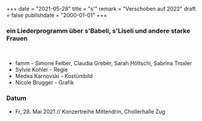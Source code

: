 ﻿
﻿+++
date = "2021-05-28"
title = "s'"
remark = "Verschoben auf 2022"
draft = false
publishdate = "2000-01-01"
+++

### ein Liederprogramm über s'Babeli, s'Liseli und andere starke Frauen

<br>

* famm - Simone Felber, Claudia Greber, Sarah Höltschi, Sabrina Troxler
* Sylvie Kohler - Regie
* Medea Karnovski - Kostümbild
* Nicole Brugger - Grafik


### Datum

* Fr, 28. Mai 2021  // Konzertreihe Mittendrin, Chollerhalle Zug